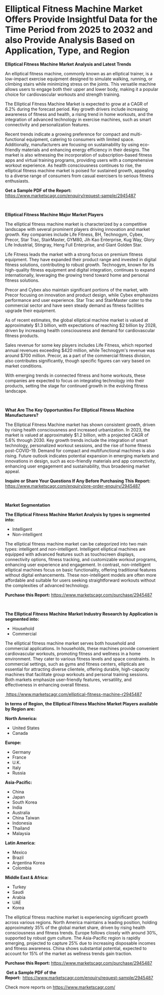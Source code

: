 <p><h1>Elliptical Fitness Machine Market Offers Provide Insightful Data for the Time Period from 2025 to 2032 and also Provide Analysis Based on Application, Type, and Region</h1></p><p><strong>Elliptical Fitness Machine Market Analysis and Latest Trends</strong></p>
<p><p>An elliptical fitness machine, commonly known as an elliptical trainer, is a low-impact exercise equipment designed to simulate walking, running, or climbing stairs while minimizing stress on the joints. This versatile machine allows users to engage both their upper and lower body, making it a popular choice for cardiovascular workouts and strength training.</p><p>The Elliptical Fitness Machine Market is expected to grow at a CAGR of 6.2% during the forecast period. Key growth drivers include increasing awareness of fitness and health, a rising trend in home workouts, and the integration of advanced technology in exercise machines, such as smart connectivity and personalization features. </p><p>Recent trends indicate a growing preference for compact and multi-functional equipment, catering to consumers with limited space. Additionally, manufacturers are focusing on sustainability by using eco-friendly materials and enhancing energy efficiency in their designs. The market is also witnessing the incorporation of subscription-based fitness apps and virtual training programs, providing users with a comprehensive workout experience. As health consciousness continues to rise, the elliptical fitness machine market is poised for sustained growth, appealing to a diverse range of consumers from casual exercisers to serious fitness enthusiasts.</p></p>
<p><strong>Get a Sample PDF of the Report:&nbsp;</strong> <a href="https://www.marketscagr.com/enquiry/request-sample/2945487?utm_campaign=2893&utm_medium=2&utm_source=Github&utm_content=ia&utm_term=11032025&utm_id=elliptical-fitness-machine">https://www.marketscagr.com/enquiry/request-sample/2945487</a></p>
<p>&nbsp;</p>
<p><strong>Elliptical Fitness Machine Major Market Players</strong></p>
<p><p>The elliptical fitness machine market is characterized by a competitive landscape with several prominent players driving innovation and market growth. Key companies include Life Fitness, BH, Technogym, Cybex, Precor, Star Trac, StairMaster, GYM80, Jih Kao Enterprise, Kug Way, Glory Life Industrial, Stingray, Heng Full Enterprise, and Giant Golden Star.</p><p>Life Fitness leads the market with a strong focus on premium fitness equipment. They have expanded their product range and invested in digital fitness solutions, contributing to robust growth. Technogym, known for its high-quality fitness equipment and digital integration, continues to expand internationally, leveraging the growing trend toward home and personal fitness solutions. </p><p>Precor and Cybex also maintain significant portions of the market, with Precor focusing on innovation and product design, while Cybex emphasizes performance and user experience. Star Trac and StairMaster cater to the commercial sector and have seen steady demand as fitness facilities upgrade their equipment.</p><p>As of recent estimates, the global elliptical machine market is valued at approximately $1.3 billion, with expectations of reaching $2 billion by 2028, driven by increasing health consciousness and demand for cardiovascular fitness products.</p><p>Sales revenue for some key players includes Life Fitness, which reported annual revenues exceeding $420 million, while Technogym's revenue was around $700 million. Precor, as a part of the commercial fitness division, also contributes significantly, though specific figures can vary based on market conditions.</p><p>With emerging trends in connected fitness and home workouts, these companies are expected to focus on integrating technology into their products, setting the stage for continued growth in the evolving fitness landscape.</p></p>
<p>&nbsp;</p>
<p><strong>What Are The Key Opportunities For Elliptical Fitness Machine Manufacturers?</strong></p>
<p><p>The Elliptical Fitness Machine market has shown consistent growth, driven by rising health consciousness and increased urbanization. In 2023, the market is valued at approximately $1.2 billion, with a projected CAGR of 5.6% through 2030. Key growth trends include the integration of smart technology, personalized workout sessions, and the rise of home fitness post-COVID-19. Demand for compact and multifunctional machines is also rising. Future outlook indicates potential expansion in emerging markets and innovations in design, such as eco-friendly materials and app connectivity, enhancing user engagement and sustainability, thus broadening market appeal.</p></p>
<p><strong>Inquire or Share Your Questions If Any Before Purchasing This Report:</strong> <a href="https://www.marketscagr.com/enquiry/pre-order-enquiry/2945487?utm_campaign=2893&utm_medium=2&utm_source=Github&utm_content=ia&utm_term=11032025&utm_id=elliptical-fitness-machine">https://www.marketscagr.com/enquiry/pre-order-enquiry/2945487</a></p>
<p>&nbsp;</p>
<p><strong>Market Segmentation</strong></p>
<p><strong>The Elliptical Fitness Machine Market Analysis by types is segmented into:</strong></p>
<p><ul><li>Intelligent</li><li>Non-intelligent</li></ul></p>
<p><p>The elliptical fitness machine market can be categorized into two main types: intelligent and non-intelligent. Intelligent elliptical machines are equipped with advanced features such as touchscreen displays, connectivity options, fitness tracking, and customizable workout programs, enhancing user experience and engagement. In contrast, non-intelligent elliptical machines focus on basic functionality, offering traditional features without digital enhancements. These non-intelligent models are often more affordable and suitable for users seeking straightforward workouts without the complexities of advanced technology.</p></p>
<p><strong>Purchase this Report:&nbsp;</strong><a href="https://www.marketscagr.com/purchase/2945487?utm_campaign=2893&utm_medium=2&utm_source=Github&utm_content=ia&utm_term=11032025&utm_id=elliptical-fitness-machine">https://www.marketscagr.com/purchase/2945487</a></p>
<p>&nbsp;</p>
<p><strong>The Elliptical Fitness Machine Market Industry Research by Application is segmented into:</strong></p>
<p><ul><li>Household</li><li>Commercial</li></ul></p>
<p><p>The elliptical fitness machine market serves both household and commercial applications. In households, these machines provide convenient cardiovascular workouts, promoting fitness and wellness in a home environment. They cater to various fitness levels and space constraints. In commercial settings, such as gyms and fitness centers, ellipticals are essential for attracting diverse clientele, offering durable, high-capacity machines that facilitate group workouts and personal training sessions. Both markets emphasize user-friendly features, versatility, and effectiveness in enhancing overall fitness.</p></p>
<p><a href="https://www.marketscagr.com/elliptical-fitness-machine-r2945487?utm_campaign=2893&utm_medium=2&utm_source=Github&utm_content=ia&utm_term=11032025&utm_id=elliptical-fitness-machine">&nbsp;https://www.marketscagr.com/elliptical-fitness-machine-r2945487</a></p>
<p><strong>In terms of Region, the Elliptical Fitness Machine Market Players available by Region are:</strong></p>
<p>
    <p> <strong> North America: </strong>
        <ul>
            <li>United States</li>
            <li>Canada</li>
        </ul>
        </p> 
    <p> <strong> Europe: </strong>
        <ul>
            <li>Germany</li>
            <li>France</li>
            <li>U.K.</li>
            <li>Italy</li>
            <li>Russia</li>
        </ul>
        </p> 
    <p> <strong> Asia-Pacific: </strong>
        <ul>
            <li>China</li>
            <li>Japan</li>
            <li>South Korea</li>
            <li>India</li>
            <li>Australia</li>
            <li>China Taiwan</li>
            <li>Indonesia</li>
            <li>Thailand</li>
            <li>Malaysia</li>
        </ul>
        </p> 
    <p> <strong> Latin America: </strong>
        <ul>
            <li>Mexico</li>
            <li>Brazil</li>
            <li>Argentina Korea</li>
            <li>Colombia</li>
        </ul>
        </p> 
    <p> <strong> Middle East & Africa: </strong>
        <ul>
            <li>Turkey</li>
            <li>Saudi</li>
            <li>Arabia</li>
            <li>UAE</li>
            <li>Korea</li>
        </ul>
    </p>
    </p>
<p><p>The elliptical fitness machine market is experiencing significant growth across various regions. North America maintains a leading position, holding approximately 35% of the global market share, driven by rising health consciousness and fitness trends. Europe follows closely with around 30%, supported by robust gym culture. The Asia-Pacific region is rapidly emerging, projected to capture 25% due to increasing disposable incomes and fitness awareness. China shows substantial potential, expected to account for 15% of the market as wellness trends gain traction.</p></p>
<p><strong>Purchase this Report: </strong><a href="https://www.marketscagr.com/purchase/2945487?utm_campaign=2893&utm_medium=2&utm_source=Github&utm_content=ia&utm_term=11032025&utm_id=elliptical-fitness-machine">https://www.marketscagr.com/purchase/2945487</a></p>
<p>&nbsp;<strong>Get a Sample PDF of the Report:&nbsp;&nbsp;</strong><a href="https://www.marketscagr.com/enquiry/request-sample/2945487?utm_campaign=2893&utm_medium=2&utm_source=Github&utm_content=ia&utm_term=11032025&utm_id=elliptical-fitness-machine">https://www.marketscagr.com/enquiry/request-sample/2945487</a></p>
<p><strong></strong></p>
<p>Check more reports on <a href="https://www.marketscagr.com/?utm_campaign=2893&utm_medium=2&utm_source=Github&utm_content=ia&utm_term=11032025&utm_id=elliptical-fitness-machine">https://www.marketscagr.com/</a></p>